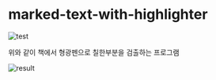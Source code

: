 # marked-text-with-highlighter

![test](https://user-images.githubusercontent.com/49544832/152959643-c6b57bca-bcae-4696-a0f7-86ed0d695d07.jpg)

위와 같이 책에서 형광펜으로 칠한부분을 검출하는 프로그램

![result](https://user-images.githubusercontent.com/49544832/153003702-ec619dd0-f824-4c70-b850-889d18871b4a.jpg)
